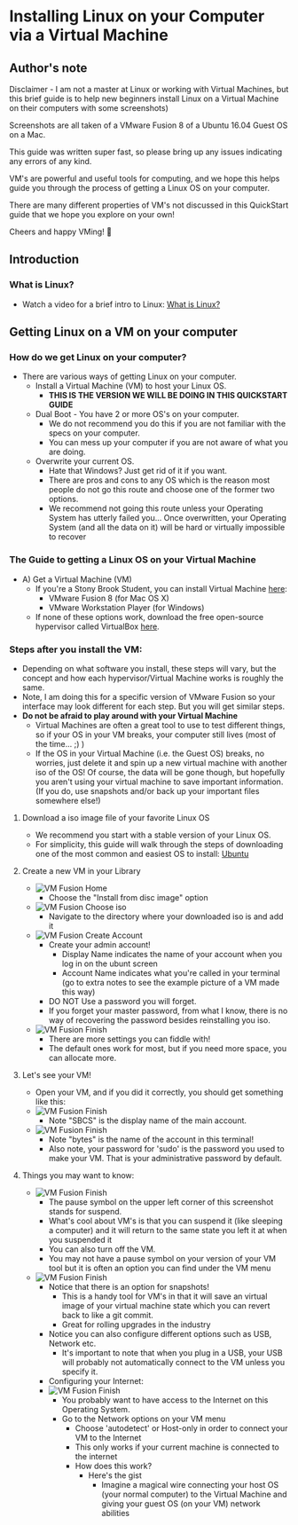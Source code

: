 # Installing Linux on your Computer via a Virtual Machine

## Author's note
Disclaimer - I am not a master at Linux or working with Virtual Machines, but this brief guide is to help new beginners install Linux on a Virtual Machine on their computers with some screenshots)

Screenshots are all taken of a VMware Fusion 8 of a Ubuntu 16.04 Guest OS on a Mac.

This guide was written super fast, so please bring up any issues indicating any errors of any kind. 

VM's are powerful and useful tools for computing, and we hope this helps guide you through the process of getting a Linux OS on your computer. 

There are many different properties of VM's not discussed in this QuickStart guide that we hope you explore on your own! 

Cheers and happy VMing! :tropical_fish:

## Introduction

### What is Linux?
- Watch a video for a brief intro to Linux: [What is Linux?](https://www.youtube.com/watch?v=zA3vmx0GaO8)

## Getting Linux on a VM on your computer
### How do we get Linux on your computer? 
- There are various ways of getting Linux on your computer. 
	- Install a Virtual Machine (VM) to host your Linux OS. 
		- **THIS IS THE VERSION WE WILL BE DOING IN THIS QUICKSTART GUIDE** 
	- Dual Boot - You have 2 or more OS's on your computer.
		- We do not recommend you do this if you are not familiar with the specs on your computer. 
		- You can mess up your computer if you are not aware of what you are doing.
	- Overwrite your current OS. 
		- Hate that Windows? Just get rid of it if you want. 
		- There are pros and cons to any OS which is the reason most people do not go this route and choose one of the former two options.
		- We recommend not going this route unless your Operating System has utterly failed you... Once overwritten, your Operating System (and all the data on it) will be hard or virtually impossible to recover

### The Guide to getting a Linux OS on your Virtual Machine		
- A) Get a Virtual Machine (VM) 
  - If you're a Stony Brook Student, you can install Virtual Machine [here](https://stonybrook.onthehub.com):
  	  - VMware Fusion 8 (for Mac OS X)
     - VMware Workstation Player (for Windows) 
  - If none of these options work, download the free open-source hypervisor called VirtualBox [here](https://www.virtualbox.org/wiki/Downloads).

### Steps after you install the VM:
- Depending on what software you install, these steps will vary, but the concept and how each hypervisor/Virtual Machine works is roughly the same.
- Note, I am doing this for a specific version of VMware Fusion so your interface may look different for each step. But you will get similar steps.  
- **Do not be afraid to play around with your Virtual Machine**
	- Virtual Machines are often a great tool to use to test different things, so if your OS in your VM breaks, your computer still lives (most of the time... ;) )
	- If the OS in your Virtual Machine (i.e. the Guest OS) breaks, no worries, just delete it and spin up a new virtual machine with another iso of the OS! Of course, the data will be gone though, but hopefully you aren't using your virtual machine to save important information. (If you do, use snapshots and/or back up your important files somewhere else!)

1. Download a iso image file of your favorite Linux OS
   - We recommend you start with a stable version of your Linux OS.
   - For simplicity, this guide will walk through the steps of downloading one of the most common and easiest OS to install: [Ubuntu](https://www.ubuntu.com/download/desktop)

2. Create a new VM in your Library
	- ![VM Fusion Home](VM-fusion-screenshots/VM_fusion_home.png "VM Fusion Home")
		- Choose the "Install from disc image" option 
	- ![VM Fusion Choose iso](VM-fusion-screenshots/VM_choose_iso.png)
		- Navigate to the directory where your downloaded iso is and add it
	- ![VM Fusion Create Account](VM-fusion-screenshots/VM_create_account.png)
		- Create your admin account!
			- Display Name indicates the name of your account when you log in on the ubunt screen
			- Account Name indicates what you're called in your terminal (go to extra notes to see the example picture of a VM made this way) 
		- DO NOT Use a password you will forget. 
		- If you forget your master password, from what I know, there is no way of recovering the password besides reinstalling you iso. 
	- ![VM Fusion Finish](VM-fusion-screenshots/VM_finish.png)
		- There are more settings you can fiddle with! 
		- The default ones work for most, but if you need more space, you can allocate more.
3. Let's see your VM!
	- Open your VM, and if you did it correctly, you should get something like this: 
	- ![VM Fusion Finish](VM-fusion-screenshots/Ubuntu-home.png)
		- Note "SBCS" is the display name of the main account.
	- ![VM Fusion Finish](VM-fusion-screenshots/Ubuntu-terminal.png)
		- Note "bytes" is the name of the account in this terminal! 
		- Also note, your password for 'sudo' is the password you used to make your VM. That is your administrative password by default.
	
4. Things you may want to know:
	- ![VM Fusion Finish](VM-fusion-screenshots/vm-fusion-suspend.png)
		- The pause symbol on the upper left corner of this screenshot stands for suspend. 
		- What's cool about VM's is that you can suspend it (like sleeping a computer) and it will return to the same state you left it at when you suspended it
		- You can also turn off the VM. 
		- You may not have a pause symbol on your version of your VM tool but it is often an option you can find under the VM menu
	- ![VM Fusion Finish](VM-fusion-screenshots/vm-fusion-menu.png)
		- Notice that there is an option for snapshots! 
			- This is a handy tool for VM's in that it will save an virtual image of your virtual machine state which you can revert back to like a git commit. 
			- Great for rolling upgrades in the industry
		- Notice you can also configure different options such as USB, Network etc.
			- It's important to note that when you plug in a USB, your USB will probably not automatically connect to the VM unless you specify it.
		- Configuring your Internet:
		- ![VM Fusion Finish](VM-fusion-screenshots/ubuntu-network-wifi.png)
			- You probably want to have access to the Internet on this Operating System.
			- Go to the Network options on your VM menu
				- Choose 'autodetect' or Host-only in order to connect your VM to the Internet
				- This only works if your current machine is connected to the internet
				- How does this work? 
					- Here's the gist
						- Imagine a magical wire connecting your host OS (your normal computer) to the Virtual Machine and giving your guest OS (on your VM) network abilities
						
						

						
